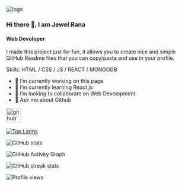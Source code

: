 ![logo](https://as1.ftcdn.net/v2/jpg/05/60/92/48/1000_F_560924862_oSCRkmR2WPp2IWv1AzSjSIttpUx16PvL.jpg)



### Hi there 👋, I am Jewel Rana
#### Web Devoloper


I made this project just for fun, it allows you to create nice and simple GitHub Readme files that you can copy/paste and use in your profile.

Skills: HTML / CSS /  JS / REACT  / MONGODB

- 🔭 I’m currently working on this page. 
- 🌱 I’m currently learning React js 
- 👯 I’m looking to collaborate on Web Devolopment 
- 💬 Ask me about Github 


[<img src='https://cdn.jsdelivr.net/npm/simple-icons@3.0.1/icons/github.svg' alt='github' height='40'>](https://github.com/jewelrana3)  

[![Top Langs](https://github-readme-stats.vercel.app/api/top-langs/?username=jewelrana3)](https://github.com/anuraghazra/github-readme-stats)

![GitHub stats](https://github-readme-stats.vercel.app/api?username=jewelrana3&show_icons=true)  

![GitHub Activity Graph](https://activity-graph.herokuapp.com/graph?username=jewelrana3)  

![GitHub streak stats](https://streak-stats.demolab.com/?user=jewelrana3)  

![Profile views](https://gpvc.arturio.dev/jewelrana3)  

